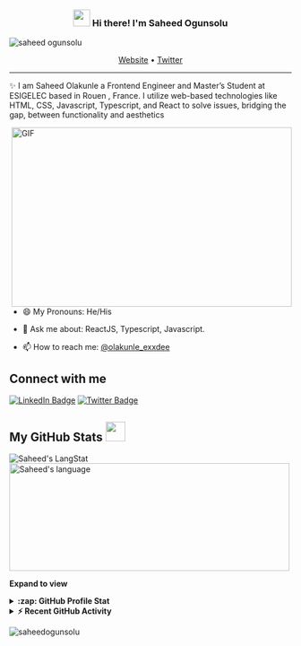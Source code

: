 
<!-- Heading -->
<h3 align="center"><img src = "https://raw.githubusercontent.com/MartinHeinz/MartinHeinz/master/wave.gif" width = 30px> Hi there! I'm  Saheed Ogunsolu</h3>

<!-- Profile Views -->

<p align="left"> <img src="https://komarev.com/ghpvc/?username=olakunle-exxdee&label=Profile%20views&color=0e75b6&style=flat" alt="saheed ogunsolu" />
</p>

<p align="center">
  <a href="https://www.ogunsolu.xyz">Website</a> •
  <a href="https://twitter.com/olakunle_exxdee">Twitter</a>
</p>

 <!-- About section -->

---
✨ I am Saheed Olakunle a Frontend Engineer and Master’s Student at ESIGELEC based in Rouen , France. I utilize web-based technologies like HTML, CSS, Javascript, Typescript, and React to solve issues, bridging the gap, between functionality and aesthetics


<!-- code gif-->
<img align="right" alt="GIF" src="./code.gif" width="500" height="320" />

- 😄 My Pronouns: He/His  

- 💬 Ask me about: ReactJS, Typescript, Javascript.

- 📫 How to reach me: [@olakunle_exxdee](https://twitter.com/olakunle_exxdee)


<!-- About section: END -->


<!-- Conecct section -->

<h2>Connect with me </h3>
    <p>
        <a href="https://www.linkedin.com/in/ogunsolusaheed"><img src="https://img.shields.io/badge/-Saheed%20Ogunsolu%20-blue?style=plastic&amp;labelColor=blue&amp;logo=LinkedIn&amp;link=https://www.linkedin.com/in/ogunsolusaheed" alt="LinkedIn Badge"></a> 
       <a href="https://twitter.com/@olakunle_exxdee
/"><img src="https://img.shields.io/badge/-Saheed Ogunsolu-informational?style=plastic&amp;labelColor=informational&amp;logo=Twitter&amp;link=https://twitter.com/Dev_180Memes" alt="Twitter Badge"></a>
</a>
   </p>

 <!-- Conecct section: END -->
 
  <!-- GitHub section -->

 ##  My GitHub Stats <img src = "https://i.pinimg.com/originals/65/c4/f4/65c4f452571be1261e9c623f7da488ac.gif" width = 35px> 
 
 <div>
   <img align="center" src="https://github-readme-streak-stats.herokuapp.com?user=olakunle-exxdee&theme=nightowl&date_format=%5BY%20%5DM%20" alt="Saheed's LangStat" />
  <img align="center" src="https://github-readme-stats.vercel.app/api/top-langs?username=olakunle-exxdee&langs_count=10&show_icons=true&locale=en&layout=compact&theme=light" alt="Saheed's language" height="192px"  width="500px"/>
</div>

**Expand to view**
<details>
  <summary><b>:zap: GitHub Profile Stat</b></summary>
  <img src="https://github-readme-stats.anuraghazra1.vercel.app/api?username=olakunle-exxdee&show_icons=true" />
</details>
<details>
  <summary><b>⚡ Recent GitHub Activity</b></summary>
  <br/>
   <a href="https://github.com/olakunle-exxdee/"><img alt="Saheed' Activity Graph" src="https://activity-graph.herokuapp.com/graph?username=olakunle-exxdee&custom_title=Saheed's%20Contribution%20Graph&theme=react-dark" /></a>
  <br/>
</details>

<!-- GitHub section: END -->

<!-- Profile Views -->

<p align="left"> <img src="https://komarev.com/ghpvc/?username=olakunle-exxdee&label=Profile%20views&color=0e75b6&style=flat" alt="saheedogunsolu" />
</p>

<!-- THE END -->


<!--

![Visitors](https://visitor-badge.laobi.icu/badge?page_id=olakunle-exxdee.olakunle-exxdee)
